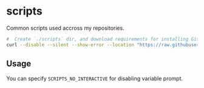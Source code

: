 # scripts

Common scripts used accross my repositories.

```bash
#  Create `./scripts` dir, and download requirements for installing Git Hooks
curl --disable --silent --show-error --location "https://raw.githubusercontent.com/ViBiOh/scripts/main/bootstrap.sh" | bash -s "git_hooks"
```

## Usage

You can specify `SCRIPTS_NO_INTERACTIVE` for disabling variable prompt.
